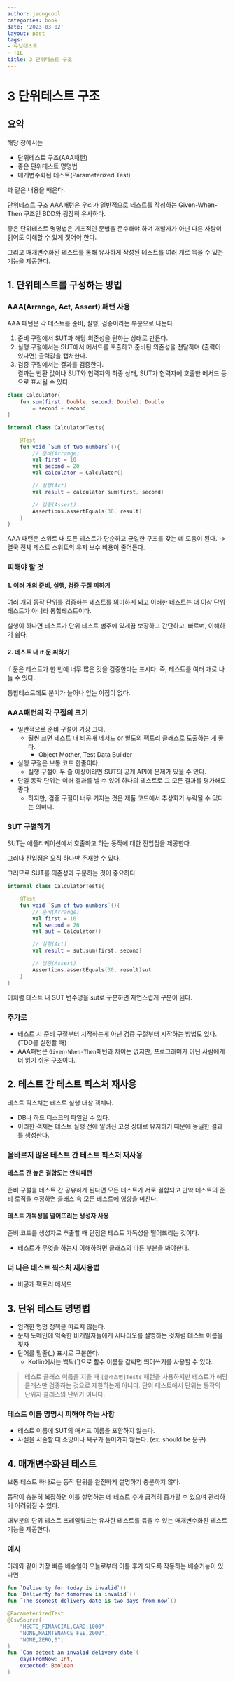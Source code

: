 ```yaml
---
author: jeongcool
categories: book
date: '2023-03-02'
layout: post
tags:
- 유닛테스트
- TIL
title: 3 단위테스트 구조
---
```


# 3 단위테스트 구조

## 요약
해당 장에서는
- 단위테스트 구조(AAA패턴)
- 좋은 단위테스트 명명법
- 매개변수화된 테스트(Parameterized Test)

과 같은 내용을 배운다.

단위테스트 구조 AAA패턴은 우리가 일반적으로 테스트를 작성하는 Given-When-Then 구조인 BDD와 굉장히 유사하다.

좋은 단위테스트 명명법은 기초적인 문법을 준수해야 하며 개발자가 아닌 다른 사람이 읽어도 이해할 수 있게 짓어야 한다.

그리고 매개변수화된 테스트를 통해 유사하게 작성된 테스트를 여러 개로 묶을 수 있는 기능을 제공한다.

## 1. 단위테스트를 구성하는 방법
### AAA(Arrange, Act, Assert) 패턴 사용
AAA 패턴은 각 테스트를 준비, 실행, 검증이라는 부분으로 나눈다.
1. 준비 구절에서 SUT과 해당 의존성을 원하는 상태로 만든다.
2. 실행 구절에서는 SUT에서 메서드를 호출하고 준비된 의존성을 전달하며
   (출력이 있다면) 출력값을 캡처한다.
3. 검증 구절에서는 결과를 검증한다.  
   결과는 반환 값이나 SUT와 협력자의 최종 상태, SUT가 협력자에 호출한 메서드 등으로 표시될 수 있다.


```kotlin
class Calculator{
    fun sum(first: Double, second: Double): Double 
        = second + second
}

internal class CalculatorTests{

    @Test
    fun void `Sum of two numbers`(){
        // 준비(Arrange)
        val first = 10
        val second = 20
        val calculator = Calculator()

        // 실행(Act)
        val result = calculator.sum(first, second)

        // 검증(Assert)
        Assertions.assertEquals(30, result)
    }
}
```

AAA 패턴은 스위트 내 모든 테스트가 단순하고 균일한 구조를 갖는 데 도움이 된다. ->결국 전체 테스트 스위트의 유지 보수 비용이 줄어든다.

### 피해야 할 것
#### 1. 여러 개의 준비, 실행, 검증 구절 피하기
여러 개의 동작 단위를 검증하는 테스트를 의미하게 되고 이러한 테스트는 더 이상 단위 테스트가 아니라 통합테스트이다.

실행이 하나면 테스트가 단위 테스트 범주에 있게끔 보장하고 간단하고, 빠르며, 이해하기 쉽다.

#### 2. 테스트 내 if 문 피하기
if 문은 테스트가 한 번에 너무 많은 것을 검증한다는 표시다. 즉, 테스트를 여러 개로 나눌 수 있다.

통합테스트에도 분기가 늘어나 얻는 이점이 없다.

### AAA패턴의 각 구절의 크기
- 일반적으로 준비 구절이 가장 크다.
  - 훨씬 크면 테스트 내 비공개 메서드 or 별도의 팩토리 클래스로 도출하는 게 좋다.
    - Object Mother, Test Data Builder
- 실행 구절은 보통 코드 한줄이다.
  - 실행 구절이 두 줄 이상이라면 SUT의 공개 API에 문제가 있을 수 있다.
- 단일 동작 단위는 여러 결과를 낼 수 있어 하나의 테스트로 그 모든 결과를 평가해도 좋다
  - 하지만, 검증 구절이 너무 커지는 것은 제품 코드에서 추상화가 누락될 수 있다는 의미다.

### SUT 구별하기
SUT는 애플리케이션에서 호출하고 하는 동작에 대한 진입점을 제공한다.

그러나 진입점은 오직 하나만 존재할 수 있다.

그러므로 SUT를 의존성과 구분하는 것이 중요하다.

```kotlin
internal class CalculatorTests{

    @Test
    fun void `Sum of two numbers`(){
        // 준비(Arrange)
        val first = 10
        val second = 20
        val sut = Calculator()

        // 실행(Act)
        val result = sut.sum(first, second)

        // 검증(Assert)
        Assertions.assertEquals(30, result)sut
    }
}
```
이처럼 테스트 내 SUT 변수명을 sut로 구분하면 자연스럽게 구분이 된다.

### 추가로
- 테스트 시 준비 구절부터 시작하는게 아닌 검증 구절부터 시작하는 방법도 있다. (TDD를 실천할 때)
- AAA패턴은 `Given-When-Then`패턴과 차이는 없지만, 프로그래머가 아닌 사람에게 더 읽기 쉬운 구조이다.


## 2. 테스트 간 테스트 픽스처 재사용
테스트 픽스처는 테스트 실행 대상 객체다.
- DB나 하드 디스크의 파일일 수 있다.
- 이러한 객체는 테스트 실행 전에 알려진 고정 상태로 유지하기 때문에 동일한 결과를 생성한다.

### 올바르지 않은 테스트 간 테스트 픽스처 재사용
#### 테스트 간 높은 결합도는 안티패턴
준비 구절을 테스트 간 공유하게 된다면 모든 테스트가 서로 결합되고 만약 테스트의 준비 로직을 수정하면 클래스 속 모든 테스트에 영향을 미친다. 

#### 테스트 가독성을 떨어뜨리는 생성자 사용
준비 코드를 생성자로 추출할 때 단점은 테스트 가독성을 떨어뜨리는 것이다. 
- 테스트가 무엇을 하는지 이해하려면 클래스의 다른 부분을 봐야한다.

### 더 나은 테스트 픽스처 재사용법
- 비공개 팩토리 메서드

## 3. 단위 테스트 명명법
- 엄격한 명명 정책을 따르지 않는다.
- 문제 도메인에 익숙한 비개발자들에게 시나리오를 설명하는 것처럼 테스트 이름을 짓자
- 단어를 밑줄(_) 표시로 구분한다.
  - Kotlin에서는 백틱(`)으로 함수 이름을 감싸면 띄어쓰기를 사용할 수 있다.

> 테스트 클래스 이름을 지을 때 `[클래스명]Tests` 패턴을 사용하지만 테스트가 해당 클래스만 검증하는 것으로 제한하는게 아니다.
> 단위 테스트에서 단위는 동작의 단위지 클래스의 단위가 아니다.

### 테스트 이름 명명시 피해야 하는 사항
- 테스트 이름에 SUT의 매서드 이름을 포함하지 않는다.
- 사실을 서술할 때 소망이나 욕구가 들어가지 않는다. (ex. should be 문구)
  
## 4. 매개변수화된 테스트
보통 테스트 하나로는 동작 단위를 완전하게 설명하기 충분하지 않다.

동작이 충분히 복잡하면 이를 설명하는 데 테스트 수가 급격히 증가할 수 있으며 관리하기 어려워질 수 있다.

대부분의 단위 테스트 프레임워크는 유사한 테스트를 묶을 수 있는 매개변수화된 테스트 기능을 제공한다.


### 예시
아래와 같이 가장 빠른 배송일이 오늘로부터 이틀 후가 되도록 작동하는 배송기능이 있다면
```kotlin
fun `Deliverty for today is invalid`()
fun `Deliverty for tomorrow is invalid`()
fun `The soonest delivery date is two days from now`()
```

```kotlin
@ParameterizedTest
@CsvSource(
    "HECTO_FINANCIAL,CARD,1000",
    "NONE,MAINTENANCE_FEE,2000",
    "NONE,ZERO,0",
)
fun `Can detect an invalid delivery date`(
    daysFromNow: Int,
    expected: Boolean
)
```